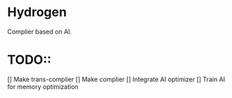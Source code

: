 # Hydrogen
Complier based on AI.

# TODO::

[] Make trans-complier
[] Make complier 
[] Integrate AI optimizer 
[] Train AI for memory optimization


